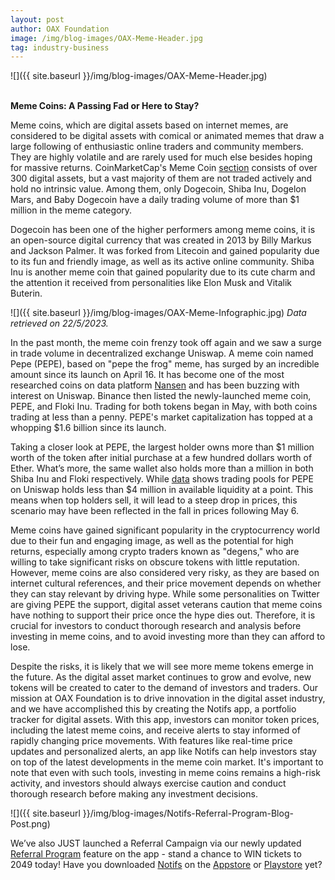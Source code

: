 ```yaml
---
layout: post
author: OAX Foundation
image: /img/blog-images/OAX-Meme-Header.jpg
tag: industry-business
---
```


![]({{ site.baseurl }}/img/blog-images/OAX-Meme-Header.jpg)

<br><b>Meme Coins: A Passing Fad or Here to Stay?</b>

Meme coins, which are digital assets based on internet memes, are considered to be digital assets with comical or animated memes that draw a large following of enthusiastic online traders and community members. They are highly volatile and are rarely used for much else besides hoping for massive returns.  CoinMarketCap's Meme Coin <a href="https://coinmarketcap.com/view/memes/">section</a> consists of over 300 digital assets, but a vast majority of them are not traded actively and hold no intrinsic value. Among them, only Dogecoin, Shiba Inu, Dogelon Mars, and Baby Dogecoin have a daily trading volume of more than $1 million in the meme category. 

Dogecoin has been one of the higher performers among meme coins, it is an open-source digital currency that was created in 2013 by Billy Markus and Jackson Palmer. It was forked from Litecoin and gained popularity due to its fun and friendly image, as well as its active online community. Shiba Inu is another meme coin that gained popularity due to its cute charm and the attention it received from personalities like Elon Musk and Vitalik Buterin. 

![]({{ site.baseurl }}/img/blog-images/OAX-Meme-Infographic.jpg)
<i>Data retrieved on 22/5/2023.</i>

In the past month, the meme coin frenzy took off again and we saw a surge in trade volume in decentralized exchange Uniswap. A meme coin named Pepe (PEPE), based on "pepe the frog" meme, has surged by an incredible amount since its launch on April 16. It has become one of the most researched coins on data platform <a href="https://finance.yahoo.com/news/pepe-meme-coin-liquidity-pool-152251354.html#:~:text=The%20frog%2Dbased%20meme%20coin,standard%20and%20VIP%20subscription%20tiers">Nansen</a> and has been buzzing with interest on Uniswap. Binance then listed the newly-launched meme coin, PEPE, and Floki Inu. Trading for both tokens began in May, with both coins trading at less than a penny. PEPE's market capitalization has topped at a whopping $1.6 billion since its launch.

Taking a closer look at PEPE, the largest holder owns more than $1 million worth of the token after initial purchase at a few hundred dollars worth of Ether. What’s more, the same wallet also holds more than a million in both Shiba Inu and Floki respectively. While <a href="https://www.coindesk.com/markets/2023/04/25/pepe-coins-top-bull-also-has-millions-in-shiba-inu-but-holdings-suggest-risk-for-traders/?outputType=amp">data</a> shows trading pools for PEPE on Uniswap holds less than $4 million in available liquidity at a point. This means when top holders sell, it will lead to a steep drop in prices, this scenario may have been reflected in the fall in prices following May 6. 

Meme coins have gained significant popularity in the cryptocurrency world due to their fun and engaging image, as well as the potential for high returns, especially among crypto traders known as "degens," who are willing to take significant risks on obscure tokens with little reputation. However, meme coins are also considered very risky, as they are based on internet cultural references, and their price movement depends on whether they can stay relevant by driving hype. While some personalities on Twitter are giving PEPE the support, digital asset veterans caution that meme coins have nothing to support their price once the hype dies out. Therefore, it is crucial for investors to conduct thorough research and analysis before investing in meme coins, and to avoid investing more than they can afford to lose.

Despite the risks, it is likely that we will see more meme tokens emerge in the future. As the digital asset  market continues to grow and evolve, new tokens will be created to cater to the demand of investors and traders. Our mission at OAX Foundation is to drive innovation in the digital asset industry, and we have accomplished this by creating the Notifs app, a portfolio tracker for digital assets. With this app, investors can monitor token prices, including the latest meme coins, and receive alerts to stay informed of rapidly changing price movements. With features like real-time price updates and personalized alerts, an app like Notifs can help investors stay on top of the latest developments in the meme coin market. It's important to note that even with such tools, investing in meme coins remains a high-risk activity, and investors should always exercise caution and conduct thorough research before making any investment decisions.

![]({{ site.baseurl }}/img/blog-images/Notifs-Referral-Program-Blog-Post.png)

We’ve also JUST launched a Referral Campaign via our newly updated <a href="https://notifs.co/blog/notifs-may-referral-campaign">Referral Program</a> feature on the app - stand a chance to WIN tickets to 2049 today! Have you downloaded <a href="https://www.notifs.co">Notifs</a> on the <a href="https://apps.apple.com/hk/app/notifs/id6444669003?l=en">Appstore</a> or <a href="https://play.google.com/store/apps/details?id=com.oax.notifs&pli=1">Playstore</a> yet? 


